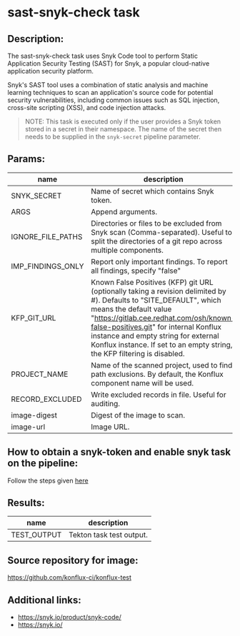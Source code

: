# sast-snyk-check task

## Description:

The sast-snyk-check task uses Snyk Code tool to perform Static Application Security Testing (SAST) for Snyk, a popular cloud-native application security platform.

Snyk's SAST tool uses a combination of static analysis and machine learning techniques to scan an application's source code for potential security vulnerabilities, including common issues such as SQL injection, cross-site scripting (XSS), and code injection attacks.

> NOTE: This task is executed only if the user provides a Snyk token stored in a secret in their namespace. The name of the secret then needs to be supplied in the `snyk-secret` pipeline parameter.

## Params:

| name               | description                                                                                                                                      | default value | required |
|--------------------|--------------------------------------------------------------------------------------------------------------------------------------------------|---------------|----------|
| SNYK_SECRET        | Name of secret which contains Snyk token.                                                                                                        | snyk-secret   | true     |
| ARGS               | Append arguments.                                                                                                                                | ""            | false    |
| IGNORE_FILE_PATHS  | Directories or files to be excluded from Snyk scan (Comma-separated). Useful to split the directories of a git repo across multiple components.  | ""            | false    |
| IMP_FINDINGS_ONLY  | Report only important findings.  To report all findings, specify "false"                                                                         | true          | true     |
| KFP_GIT_URL        | Known False Positives (KFP) git URL (optionally taking a revision delimited by \#). Defaults to "SITE_DEFAULT", which means the default value "https://gitlab.cee.redhat.com/osh/known-false-positives.git" for internal Konflux instance and empty string for external Konflux instance. If set to an empty string, the KFP filtering is disabled.|SITE_DEFAULT|false|
| PROJECT_NAME       | Name of the scanned project, used to find path exclusions. By default, the Konflux component name will be used.                                  | ""            | false    |
| RECORD_EXCLUDED    | Write excluded records in file. Useful for auditing.                                                                                             | false         | false    |
|image-digest|Digest of the image to scan.||true|
|image-url|Image URL.||true|

## How to obtain a snyk-token and enable snyk task on the pipeline:

Follow the steps given [here](https://konflux-ci.dev/docs/testing/build/snyk/)

## Results:

| name          | description                |
|---------------|----------------------------|
| TEST_OUTPUT   | Tekton task test output.   |

## Source repository for image:

https://github.com/konflux-ci/konflux-test

## Additional links:

* https://snyk.io/product/snyk-code/
* https://snyk.io/

